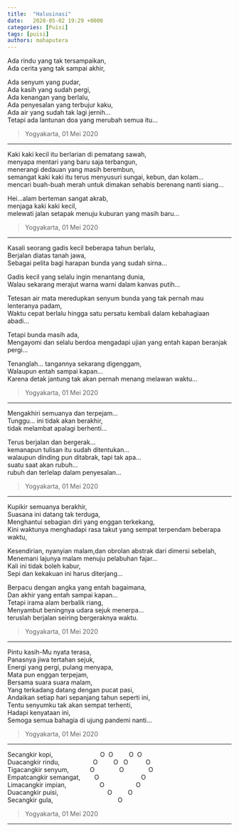 ```yaml
---
title:  "Halusinasi"
date:   2020-05-02 19:29 +0000
categories: [Puisi]
tags: [puisi]
authors: mahaputera
---
```


Ada rindu yang tak tersampaikan,  
Ada cerita yang tak sampai akhir,  

Ada senyum yang pudar,  
Ada kasih yang sudah pergi,  
Ada kenangan yang berlalu,  
Ada penyesalan yang terbujur kaku,  
Ada air yang sudah tak lagi jernih...  
Tetapi ada lantunan doa yang merubah semua itu...

>Yogyakarta, 01 Mei 2020
<hr>

Kaki kaki kecil itu berlarian di pematang sawah,  
menyapa mentari yang baru saja terbangun,  
menerangi dedauan yang masih berembun,  
semangat kaki kaki itu terus menyusuri sungai, kebun, dan kolam...  
mencari buah-buah merah untuk dimakan sehabis berenang nanti siang...  

Hei...alam berteman sangat akrab,  
menjaga kaki kaki kecil,  
melewati jalan setapak menuju kuburan yang masih baru...

>Yogyakarta, 01 Mei 2020
<hr>

Kasali seorang gadis kecil beberapa tahun berlalu,  
Berjalan diatas tanah jawa,  
Sebagai pelita bagi harapan bunda yang sudah sirna...

Gadis kecil yang selalu ingin menantang dunia,  
Walau sekarang merajut warna warni dalam kanvas putih...

Tetesan air mata meredupkan senyum bunda yang tak pernah mau lenteranya padam,  
Waktu cepat berlalu hingga satu persatu kembali dalam kebahagiaan abadi...

Tetapi bunda masih ada,  
Mengayomi dan selalu berdoa mengadapi ujian yang entah kapan beranjak pergi...

Tenanglah... tangannya sekarang digenggam,  
Walaupun entah sampai kapan...  
Karena detak jantung tak akan pernah menang melawan waktu...  

>Yogyakarta, 01 Mei 2020
<hr>

Mengakhiri semuanya dan terpejam...  
Tunggu... ini tidak akan berakhir,  
tidak melambat apalagi berhenti...

Terus berjalan dan bergerak...  
kemanapun tulisan itu sudah ditentukan...  
walaupun dinding pun ditabrak, tapi tak apa...  
suatu saat akan rubuh...  
rubuh dan terlelap dalam penyesalan...  

>Yogyakarta, 01 Mei 2020
<hr>

Kupikir semuanya berakhir,  
Suasana ini datang tak terduga,  
Menghantui sebagian diri yang enggan terkekang,  
Kini waktunya menghadapi rasa takut yang sempat terpendam beberapa waktu,  

Kesendirian, nyanyian malam,dan obrolan abstrak dari dimersi sebelah,  
Menemani lajunya malam menuju pelabuhan fajar...  
Kali ini tidak boleh kabur,  
Sepi dan kekakuan ini harus diterjang...

Berpacu dengan angka yang entah bagaimana,  
Dan akhir yang entah sampai kapan...  
Tetapi irama alam berbalik riang,  
Menyambut beningnya udara sejuk menerpa...  
teruslah berjalan seiring bergeraknya waktu.

>Yogyakarta, 01 Mei 2020
<hr>

Pintu kasih-Mu nyata terasa,  
Panasnya jiwa tertahan sejuk,  
Energi yang pergi, pulang menyapa,  
Mata pun enggan terpejam,  
Bersama suara suara malam,  
Yang terkadang datang dengan pucat pasi,  
Andaikan setiap hari sepanjang tahun seperti ini,  
Tentu senyumku tak akan sempat terhenti,  
Hadapi kenyataan ini,  
Semoga semua bahagia di ujung pandemi nanti...

>Yogyakarta, 01 Mei 2020
<hr>

Secangkir kopi,  &nbsp;&nbsp;&nbsp;&nbsp;&nbsp;&nbsp;&nbsp;&nbsp;&nbsp;&nbsp;&nbsp;&nbsp;&nbsp;&nbsp;&nbsp;&nbsp;&nbsp;&nbsp;&nbsp;&nbsp;&nbsp;&nbsp;&nbsp;&nbsp;&nbsp;&nbsp;O&nbsp;&nbsp;O&nbsp;&nbsp;&nbsp;&nbsp;&nbsp;&nbsp;&nbsp;&nbsp;&nbsp;O&nbsp;&nbsp;O  
Duacangkir rindu, &nbsp;&nbsp;&nbsp;&nbsp;&nbsp;&nbsp;&nbsp;&nbsp;&nbsp;&nbsp;&nbsp;&nbsp;&nbsp;&nbsp;&nbsp;&nbsp;&nbsp;&nbsp;O&nbsp;&nbsp;&nbsp;&nbsp;&nbsp;&nbsp;&nbsp;&nbsp;&nbsp;O&nbsp;&nbsp;&nbsp;O&nbsp;&nbsp;&nbsp;&nbsp;&nbsp;&nbsp;&nbsp;&nbsp;&nbsp;&nbsp;O  
Tigacangkir senyum,&nbsp;&nbsp;&nbsp;&nbsp;&nbsp;&nbsp;&nbsp;&nbsp;&nbsp;&nbsp;&nbsp;&nbsp;O&nbsp;&nbsp;&nbsp;&nbsp;&nbsp;&nbsp;&nbsp;&nbsp;&nbsp;&nbsp;&nbsp;&nbsp;&nbsp;&nbsp;O&nbsp;&nbsp;&nbsp;&nbsp;&nbsp;&nbsp;&nbsp;&nbsp;&nbsp;&nbsp;&nbsp;&nbsp;&nbsp;&nbsp;O  
Empatcangkir semangat,&nbsp;&nbsp;&nbsp;&nbsp;&nbsp;&nbsp;&nbsp;&nbsp;O&nbsp;&nbsp;&nbsp;&nbsp;&nbsp;&nbsp;&nbsp;&nbsp;&nbsp;&nbsp;&nbsp;&nbsp;&nbsp;&nbsp;&nbsp;&nbsp;&nbsp;&nbsp;&nbsp;&nbsp;&nbsp;&nbsp;&nbsp;&nbsp;O  
Limacangkir impian,&nbsp;&nbsp;&nbsp;&nbsp;&nbsp;&nbsp;&nbsp;&nbsp;&nbsp;&nbsp;&nbsp;&nbsp;&nbsp;&nbsp;&nbsp;&nbsp;&nbsp;&nbsp;&nbsp;O&nbsp;&nbsp;&nbsp;&nbsp;&nbsp;&nbsp;&nbsp;&nbsp;&nbsp;&nbsp;&nbsp;&nbsp;&nbsp;&nbsp;&nbsp;&nbsp;&nbsp;&nbsp;O  
Duacangkir puisi,&nbsp;&nbsp;&nbsp;&nbsp;&nbsp;&nbsp;&nbsp;&nbsp;&nbsp;&nbsp;&nbsp;&nbsp;&nbsp;&nbsp;&nbsp;&nbsp;&nbsp;&nbsp;&nbsp;&nbsp;&nbsp;&nbsp;&nbsp;&nbsp;&nbsp;&nbsp;&nbsp;&nbsp;O&nbsp;&nbsp;&nbsp;&nbsp;&nbsp;&nbsp;&nbsp;&nbsp;&nbsp;O  
Secangkir gula,&nbsp;&nbsp;&nbsp;&nbsp;&nbsp;&nbsp;&nbsp;&nbsp;&nbsp;&nbsp;&nbsp;&nbsp;&nbsp;&nbsp;&nbsp;&nbsp;&nbsp;&nbsp;&nbsp;&nbsp;&nbsp;&nbsp;&nbsp;&nbsp;&nbsp;&nbsp;&nbsp;&nbsp;&nbsp;&nbsp;&nbsp;&nbsp;&nbsp;&nbsp;&nbsp;&nbsp;&nbsp;O  

>Yogyakarta, 01 Mei 2020
<hr>
